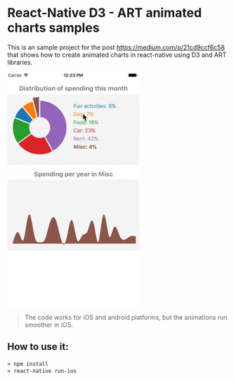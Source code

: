# React-Native D3 - ART animated charts samples
This is an sample project for the post https://medium.com/p/21cd9ccf6c58 that shows how to create animated charts in react-native using D3 and ART libraries.

![Alt text](/resources/screenshot.gif?raw=true "Animated PieChart")

> The code works for iOS and android platforms, but the animations run smoother in iOS.

## How to use it:

```
> npm install
> react-native run-ios
```
